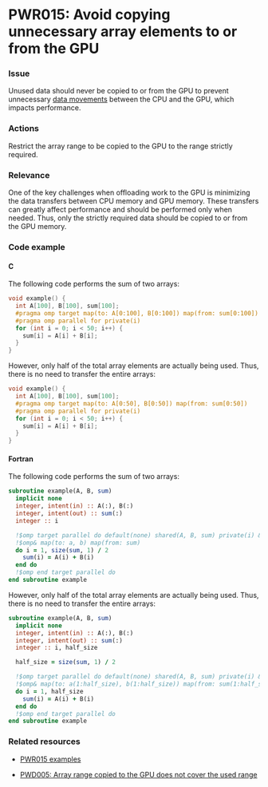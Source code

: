 # PWR015: Avoid copying unnecessary array elements to or from the GPU

### Issue

Unused data should never be copied to or from the GPU to prevent unnecessary
[data movements](../../Glossary/Offloading.md) between the CPU and the GPU, which
impacts performance.

### Actions

Restrict the array range to be copied to the GPU to the range strictly required.

### Relevance

One of the key challenges when offloading work to the GPU is minimizing the data
transfers between CPU memory and GPU memory. These transfers can greatly affect
performance and should be performed only when needed. Thus, only the strictly
required data should be copied to or from the GPU memory.

### Code example

#### C

The following code performs the sum of two arrays:

```c
void example() {
  int A[100], B[100], sum[100];
  #pragma omp target map(to: A[0:100], B[0:100]) map(from: sum[0:100])
  #pragma omp parallel for private(i)
  for (int i = 0; i < 50; i++) {
    sum[i] = A[i] + B[i];
  }
}
```

However, only half of the total array elements are actually being used. Thus,
there is no need to transfer the entire arrays:

```c
void example() {
  int A[100], B[100], sum[100];
  #pragma omp target map(to: A[0:50], B[0:50]) map(from: sum[0:50])
  #pragma omp parallel for private(i)
  for (int i = 0; i < 50; i++) {
    sum[i] = A[i] + B[i];
  }
}
```

#### Fortran

The following code performs the sum of two arrays:

```fortran
subroutine example(A, B, sum)
  implicit none
  integer, intent(in) :: A(:), B(:)
  integer, intent(out) :: sum(:)
  integer :: i

  !$omp target parallel do default(none) shared(A, B, sum) private(i) &
  !$omp& map(to: a, b) map(from: sum)
  do i = 1, size(sum, 1) / 2
    sum(i) = A(i) + B(i)
  end do
  !$omp end target parallel do
end subroutine example
```

However, only half of the total array elements are actually being used. Thus,
there is no need to transfer the entire arrays:

```fortran
subroutine example(A, B, sum)
  implicit none
  integer, intent(in) :: A(:), B(:)
  integer, intent(out) :: sum(:)
  integer :: i, half_size

  half_size = size(sum, 1) / 2

  !$omp target parallel do default(none) shared(A, B, sum) private(i) &
  !$omp& map(to: a(1:half_size), b(1:half_size)) map(from: sum(1:half_size))
  do i = 1, half_size
    sum(i) = A(i) + B(i)
  end do
  !$omp end target parallel do
end subroutine example
```

### Related resources

* [PWR015 examples](https://github.com/codee-com/open-catalog/tree/main/Checks/PWR015/)

* [PWD005: Array range copied to the GPU does not cover the used range](../PWD005/README.md)
